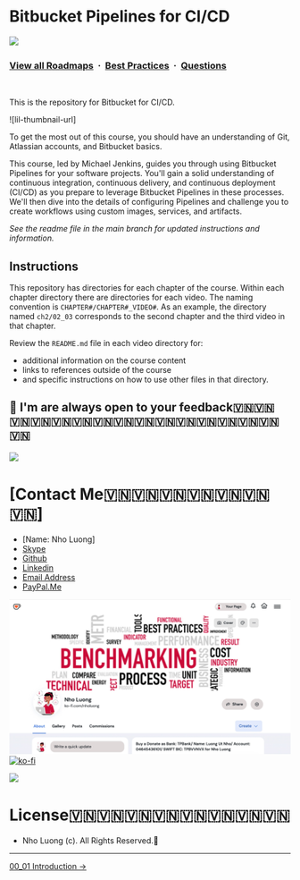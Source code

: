 # Bitbucket Pipelines for CI/CD

![](https://i.imgur.com/waxVImv.png)
### [View all Roadmaps](https://github.com/nholuongut/all-roadmaps) &nbsp;&middot;&nbsp; [Best Practices](https://github.com/nholuongut/all-roadmaps/blob/main/public/best-practices/) &nbsp;&middot;&nbsp; [Questions](https://www.linkedin.com/in/nholuong/)
<br/>

This is the repository for Bitbucket for CI/CD.

![lil-thumbnail-url]

<p>To get the most out of this course, you should have an understanding of Git, Atlassian accounts, and Bitbucket basics.</p>

<p>This course, led by Michael Jenkins, guides you through using Bitbucket Pipelines for your software projects. You'll gain a solid understanding of continuous integration, continuous delivery, and continuous deployment (CI/CD) as you prepare to leverage Bitbucket Pipelines in these processes. We'll then dive into the details of configuring Pipelines and challenge you to create workflows using custom images, services, and artifacts.</p>

_See the readme file in the main branch for updated instructions and information._

## Instructions

This repository has directories for each chapter of the course.  Within each chapter directory there are directories for each video.  The naming convention is `CHAPTER#/CHAPTER#_VIDEO#`. As an example, the directory named `ch2/02_03` corresponds to the second chapter and the third video in that chapter.

Review the `README.md` file in each video directory for:

- additional information on the course content
- links to references outside of the course
- and specific instructions on how to use other files in that directory.

## 🚀 I'm are always open to your feedback🇻🇳🇻🇳🇻🇳🇻🇳🇻🇳🇻🇳🇻🇳🇻🇳🇻🇳🇻🇳🇻🇳🇻🇳🇻🇳🇻🇳🇻🇳🇻🇳
![](https://i.imgur.com/waxVImv.png)
# **[Contact Me🇻🇳🇻🇳🇻🇳🇻🇳🇻🇳🇻🇳🇻🇳]**
* [Name: Nho Luong]
* [Skype](luongutnho_skype)
* [Github](https://github.com/nholuongut/)
* [Linkedin](https://www.linkedin.com/in/nholuong/)
* [Email Address](luongutnho@hotmail.com)
* [PayPal.Me](https://www.paypal.com/paypalme/nholuongut)

![](Donate.jpg)
[![ko-fi](https://ko-fi.com/img/githubbutton_sm.svg)](https://ko-fi.com/nholuong)

![](https://i.imgur.com/waxVImv.png)
# License🇻🇳🇻🇳🇻🇳🇻🇳🇻🇳🇻🇳🇻🇳🇻🇳
* Nho Luong (c). All Rights Reserved.🌟


<!-- FooterStart -->
---
[00_01 Introduction →](ch0_intro/00_01_introduction/README.md)
<!-- FooterEnd -->

